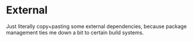 # External
Just literally copy+pasting some external dependencies, because package management ties me down a bit to certain build systems.
